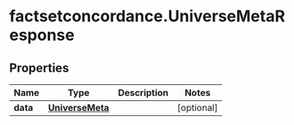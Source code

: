 # factsetconcordance.UniverseMetaResponse

## Properties

Name | Type | Description | Notes
------------ | ------------- | ------------- | -------------
**data** | [**UniverseMeta**](UniverseMeta.md) |  | [optional] 


